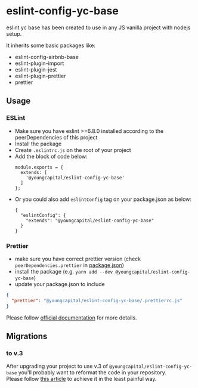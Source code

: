 # eslint-config-yc-base

eslint yc base has been created to use in any JS vanilla project with nodejs setup.

It inherits some basic packages like:

- eslint-config-airbnb-base
- eslint-plugin-import
- eslint-plugin-jest
- eslint-plugin-prettier
- prettier

## Usage

### ESLint

- Make sure you have eslint >=6.8.0 installed according to the peerDependencies of this project
- Install the package
- Create `.eslintrc.js` on the root of your project
- Add the block of code below:
  ```
  module.exports = {
    extends: [
      '@youngcapital/eslint-config-yc-base'
    ]
  };
  ```
- Or you could also add `eslintConfig` tag on your package.json as below:
  ```
  {
    "eslintConfig": {
      "extends": "@youngcapital/eslint-config-yc-base"
    }
  }
  ```

### Prettier

- make sure you have correct prettier version (check `peerDependencies.prettier` in [package.json](package.json))
- install the package (e.g. `yarn add --dev @youngcapital/eslint-config-yc-base`)
- update your package.json to include

```json
{
  "prettier": "@youngcapital/eslint-config-yc-base/.prettierrc.js"
}
```

Please follow [official documentation](https://prettier.io/docs/en/configuration.html#sharing-configurations) for more details.

## Migrations

### to v.3

After upgrading your project to use v.3 of `@youngcapital/eslint-config-yc-base` you'll probably want to reformat the code in your repository.  
Please follow [this article](https://www.moxio.com/blog/43/ignoring-bulk-change-commits-with-git-blame) to achieve it in the least painful way.
